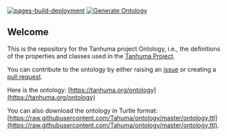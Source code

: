 [![pages-build-deployment](https://github.com/judaicalink/judaicalink-ontology/actions/workflows/pages/pages-build-deployment/badge.svg)](https://github.com/judaicalink/judaicalink-ontology/actions/workflows/pages/pages-build-deployment)
[![Generate Ontology](https://github.com/judaicalink/judaicalink-ontology/actions/workflows/generate.yml/badge.svg)](https://github.com/judaicalink/judaicalink-ontology/actions/workflows/generate.yml)

## Welcome

This is the repository for the Tanhuma project Ontology, i.e., the definitions of the properties and classes used in the [Tanhuma Project](http://tanhuma.org).

You can contribute to the ontology by either raising an [issue](https://github.com/Tahuma/ontology/issues) or creating a [pull request](https://github.com/Tahuma/ontology/pulls).

Here is the ontology: [https://tanhuma.org/ontology](https://tanhuma.org/ontology)

You can also download the ontology in Turtle format: [https://raw.githubusercontent.com/Tahuma/ontology/master/ontology.ttl](https://raw.githubusercontent.com/Tahuma/ontology/master/ontology.ttl).
